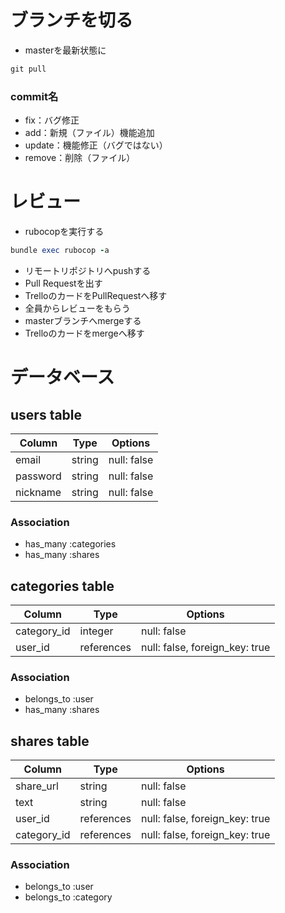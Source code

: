 # ブランチを切る
- masterを最新状態に
```ruby
git pull
```
### commit名
- fix：バグ修正
- add：新規（ファイル）機能追加
- update：機能修正（バグではない）
- remove：削除（ファイル）

# レビュー
- rubocopを実行する 
```ruby
bundle exec rubocop -a
```
- リモートリポジトリへpushする
- Pull Requestを出す
- TrelloのカードをPullRequestへ移す
- 全員からレビューをもらう
- masterブランチへmergeする
- Trelloのカードをmergeへ移す

# データベース

## users table

| Column          | Type    | Options     |
| --------------- | ------- | ----------- |
| email           | string  | null: false |
| password        | string  | null: false |
| nickname        | string  | null: false |

### Association

- has_many :categories
- has_many :shares

## categories table

| Column      | Type       | Options                        |
| ----------- | ---------- | ------------------------------ |
| category_id | integer    | null: false                    |
| user_id     | references | null: false, foreign_key: true |

### Association

- belongs_to :user
- has_many :shares

## shares table

| Column      | Type       | Options                        |
| ----------- | ---------- | ------------------------------ |
| share_url   | string     | null: false                    |
| text        | string     | null: false                    | 
| user_id     | references | null: false, foreign_key: true |
| category_id | references | null: false, foreign_key: true |

### Association

- belongs_to :user
- belongs_to :category